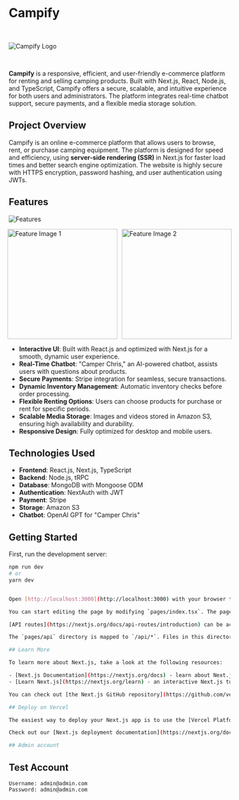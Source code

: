 # Campify

</br>

![Campify Logo](https://res.cloudinary.com/dasq4goqg/image/upload/v1730227734/zznpqjw3qcbu2ldrvl5y.png)

</br>

**Campify** is a responsive, efficient, and user-friendly e-commerce platform for renting and selling camping products. Built with Next.js, React, Node.js, and TypeScript, Campify offers a secure, scalable, and intuitive experience for both users and administrators. The platform integrates real-time chatbot support, secure payments, and a flexible media storage solution.

## Project Overview

Campify is an online e-commerce platform that allows users to browse, rent, or purchase camping equipment. The platform is designed for speed and efficiency, using **server-side rendering (SSR)** in Next.js for faster load times and better search engine optimization. The website is highly secure with HTTPS encryption, password hashing, and user authentication using JWTs.

## Features

![Features](https://res.cloudinary.com/dasq4goqg/image/upload/v1730227543/u1hdcecjivkninl17ffz.png)

<div style="display: flex; width: 100%; gap: 10px; justify-content: center;">
  <img src="https://res.cloudinary.com/dasq4goqg/image/upload/v1730228096/ch4kgdjqms6s8wcnf3cl.png" alt="Feature Image 1" width="250"/>
  <img src="https://res.cloudinary.com/dasq4goqg/image/upload/v1730228096/ch4kgdjqms6s8wcnf3cl.png" alt="Feature Image 2" width="250"/>
</div>

- **Interactive UI**: Built with React.js and optimized with Next.js for a smooth, dynamic user experience.
- **Real-Time Chatbot**: "Camper Chris," an AI-powered chatbot, assists users with questions about products.
- **Secure Payments**: Stripe integration for seamless, secure transactions.
- **Dynamic Inventory Management**: Automatic inventory checks before order processing.
- **Flexible Renting Options**: Users can choose products for purchase or rent for specific periods.
- **Scalable Media Storage**: Images and videos stored in Amazon S3, ensuring high availability and durability.
- **Responsive Design**: Fully optimized for desktop and mobile users.

## Technologies Used

- **Frontend**: React.js, Next.js, TypeScript
- **Backend**: Node.js, tRPC
- **Database**: MongoDB with Mongoose ODM
- **Authentication**: NextAuth with JWT
- **Payment**: Stripe
- **Storage**: Amazon S3
- **Chatbot**: OpenAI GPT for "Camper Chris"

## Getting Started

First, run the development server:

```bash
npm run dev
# or
yarn dev


Open [http://localhost:3000](http://localhost:3000) with your browser to see the result.

You can start editing the page by modifying `pages/index.tsx`. The page auto-updates as you edit the file.

[API routes](https://nextjs.org/docs/api-routes/introduction) can be accessed on [http://localhost:3000/api/hello](http://localhost:3000/api/hello). This endpoint can be edited in `pages/api/hello.ts`.

The `pages/api` directory is mapped to `/api/*`. Files in this directory are treated as [API routes](https://nextjs.org/docs/api-routes/introduction) instead of React pages.

## Learn More

To learn more about Next.js, take a look at the following resources:

- [Next.js Documentation](https://nextjs.org/docs) - learn about Next.js features and API.
- [Learn Next.js](https://nextjs.org/learn) - an interactive Next.js tutorial.

You can check out [the Next.js GitHub repository](https://github.com/vercel/next.js/) - your feedback and contributions are welcome!

## Deploy on Vercel

The easiest way to deploy your Next.js app is to use the [Vercel Platform](https://vercel.com/new?utm_medium=default-template&filter=next.js&utm_source=create-next-app&utm_campaign=create-next-app-readme) from the creators of Next.js.

Check out our [Next.js deployment documentation](https://nextjs.org/docs/deployment) for more details.

## Admin account

```

## Test Account

```
Username: admin@admin.com
Password: admin@admin.com
```
